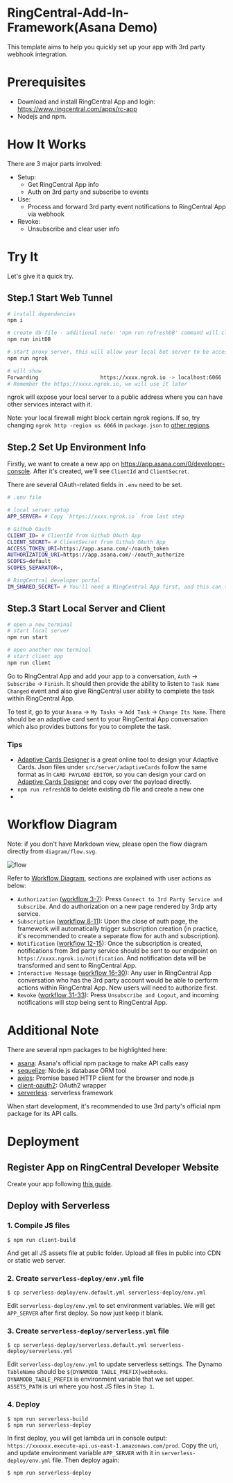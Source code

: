 # RingCentral-Add-In-Framework(Asana Demo)

This template aims to help you quickly set up your app with 3rd party webhook integration.

# Prerequisites

- Download and install RingCentral App and login: https://www.ringcentral.com/apps/rc-app
- Nodejs and npm.

# How It Works

There are 3 major parts involved:
- Setup:
  - Get RingCentral App info
  - Auth on 3rd party and subscribe to events
- Use:
  - Process and forward 3rd party event notifications to RingCentral App via webhook
- Revoke:
  - Unsubscribe and clear user info

# Try It

Let's give it a quick try.

## Step.1 Start Web Tunnel

```bash
# install dependencies
npm i

# create db file - additional note: 'npm run refreshDB' command will clear DB and re-init it
npm run initDB 

# start proxy server, this will allow your local bot server to be accessed by the RingCentral service
npm run ngrok

# will show
Forwarding                    https://xxxx.ngrok.io -> localhost:6066
# Remember the https://xxxx.ngrok.io, we will use it later
```

ngrok will expose your local server to a public address where you can have other services interact with it.

Note: your local firewall might block certain ngrok regions. If so, try changing `ngrok http -region us 6066` in `package.json` to [other regions](https://www.google.com/search?q=ngrok+regions).

## Step.2 Set Up Environment Info

Firstly, we want to create a new app on https://app.asana.com/0/developer-console. After it's created, we'll see `ClientId` and `ClientSecret`.

There are several OAuth-related fields in `.env` need to be set.

```bash
# .env file

# local server setup
APP_SERVER= # Copy `https://xxxx.ngrok.io` from last step

# Github Oauth
CLIENT_ID= # ClientId from Github OAuth App
CLIENT_SECRET= # ClientSecret from Github OAuth App
ACCESS_TOKEN_URI=https://app.asana.com/-/oauth_token
AUTHORIZATION_URI=https://app.asana.com/-/oauth_authorize
SCOPES=default
SCOPES_SEPARATOR=,

# RingCentral developer portal
IM_SHARED_SECRET= # You'll need a RingCentral App first, and this can then be found on developer portal, under App Settings
```

## Step.3 Start Local Server and Client

```bash
# open a new terminal
# start local server
npm run start

# open another new terminal
# start client app
npm run client
```

Go to RingCentral App and add your app to a conversation, `Auth` -> `Subscribe` -> `Finish`. It should then provide the ability to listen to `Task Name Changed` event and also give RingCentral user ability to complete the task within RingCentral App.

To test it, go to your `Asana` -> `My Tasks` -> `Add Task` -> `Change Its Name`. There should be an adaptive card sent to your RingCentral App conversation which also provides buttons for you to complete the task.

### Tips

- [Adaptive Cards Designer](https://adaptivecards.io/designer/) is a great online tool to design your Adaptive Cards. Json files under `src/server/adaptiveCards` follow the same format as in `CARD PAYLOAD EDITOR`, so you can design your card on [Adaptive Cards Designer](https://adaptivecards.io/designer/) and copy over the payload directly.
- `npm run refreshDB` to delete existing db file and create a new one
- 
# Workflow Diagram

Note: if you don't have Markdown view, please open the flow diagram directly from `diagram/flow.svg`.

![flow](./diagram/flow.svg)

Refer to [Workflow Diagram](#workflow-diagram), sections are explained with user actions as below:

- `Authorization` ([workflow 3-7](#workflow-diagram)): Press `Connect to 3rd Party Service and Subscribe`. And do authorization on a new page rendered by 3rdp arty service.
- `Subscription` ([workflow 8-11](#workflow-diagram)): Upon the close of auth page, the framework will automatically trigger subscription creation (in practice, it's recommended to create a separate flow for auth and subscription).
- `Notification` ([workflow 12-15](#workflow-diagram)): Once the subscription is created, notifications from 3rd party service should be sent to our endpoint on `https://xxxx.ngrok.io/notification`. And notification data will be transformed and sent to RingCentral App.
- `Interactive Message` ([workflow 16-30](#workflow-diagram)): Any user in RingCentral App conversation who has the 3rd party account would be able to perform actions within RingCentral App. New users will need to authorize first.
- `Revoke` ([workflow 31-33](#workflow-diagram)): Press `Unsubscribe and Logout`, and incoming notifications will stop being sent to RingCentral App.

# Additional Note

There are several npm packages to be highlighted here:
- [asana](https://www.npmjs.com/package/asana): Asana's official npm package to make API calls easy
- [sequelize](https://www.npmjs.com/package//sequelize): Node.js database ORM tool
- [axios](https://www.npmjs.com/package/axios): Promise based HTTP client for the browser and node.js
- [client-oauth2](https://www.npmjs.com/package/client-oauth2): OAuth2 wrapper
- [serverless](https://www.npmjs.com/package/serverless): serverless framework

When start development, it's recommended to use 3rd party's official npm package for its API calls.

# Deployment

## Register App on RingCentral Developer Website

Create your app following [this guide](https://developers.ringcentral.com/guide/applications).

## Deploy with Serverless

### 1. Compile JS files

```
$ npm run client-build
```

And get all JS assets file at public folder. Upload all files in public into CDN or static web server.

### 2. Create `serverless-deploy/env.yml` file

```
$ cp serverless-deploy/env.default.yml serverless-deploy/env.yml
```

Edit `serverless-deploy/env.yml` to set environment variables.
We will get `APP_SERVER` after first deploy. So now just keep it blank.

### 3. Create `serverless-deploy/serverless.yml` file

```
$ cp serverless-deploy/serverless.default.yml serverless-deploy/serverless.yml
```

Edit `serverless-deploy/env.yml` to update serverless settings.
The Dynamo `TableName` should be `${DYNAMODB_TABLE_PREFIX}webhooks`. `DYNAMODB_TABLE_PREFIX` is environment variable that we set upper. `ASSETS_PATH` is uri where you host JS files in `Step 1`.

### 4. Deploy

```
$ npm run serverless-build
$ npm run serverless-deploy
```

In first deploy, you will get lambda uri in console output: `https://xxxxxx.execute-api.us-east-1.amazonaws.com/prod`.
Copy the uri, and update environment variable `APP_SERVER` with it in `serverless-deploy/env.yml` file. Then deploy again:

```
$ npm run serverless-deploy
```